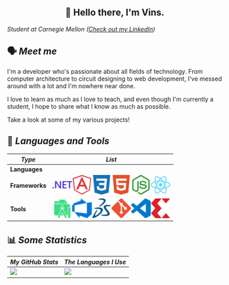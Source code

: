 <h2 align="center">
    👋 Hello there, I'm 
    Vins.
</h2>

_Student at Carnegie Mellon
([Check out my LinkedIn](https://www.linkedin.com/in/sharmavins/))_

## 🗣 <i>Meet me</i>

I'm a developer who's passionate about all fields of technology. From computer
architecture to circuit designing to web development, I've messed around with a
lot and I'm nowhere near done.

I love to learn as much as I love to teach, and even though I'm currently a
student, I hope to share what I know as much as possible.

Take a look at some of my various projects!

## 💾 <i>Languages and Tools</i>

| _Type_         | _List_                                                                                                                                                                                                                                                                                                                                                                                                                                                                                                                                  |
| -------------- | --------------------------------------------------------------------------------------------------------------------------------------------------------------------------------------------------------------------------------------------------------------------------------------------------------------------------------------------------------------------------------------------------------------------------------------------------------------------------------------------------------------------------------------- |
| **Languages**  | <div w3-include-html="html/Languages.html"></div>                                                                                                                                                                                                                                                                                                                                                                                                                                                                                       |
| **Frameworks** | <img style="width: 46px; height: 46px" src="assets/dotnet.svg" alt=".NET"><img style="width: 46px; height: 46px" src="assets/angularjs.svg" alt="Angular"><img style="width: 46px; height: 46px" src="assets/css3.svg" alt="CSS3"><img style="width: 46px; height: 46px" src="assets/html5.svg" alt="HTML5"><img style="width: 46px; height: 46px" src="assets/nodedotjs.svg" alt="Node.js"><img style="width: 46px; height: 46px" src="assets/react.svg" alt="React">                                                                  |
| **Tools**      | <img style="width: 46px; height: 46px" src="assets/androidstudio.svg" alt="Android Studio"><img style="width: 46px; height: 46px" src="assets/azuredevops.svg" alt="Azure DevOps"><img style="width: 46px; height: 46px" src="assets/dassaultsystemes.svg" alt="Dassault Systèmes"><img style="width: 46px; height: 46px" src="assets/git.svg" alt="Git"><img style="width: 46px; height: 46px" src="assets/visualstudiocode.svg" alt="Visual Studio Code"><img style="width: 46px; height: 46px" src="assets/xilinx.svg" alt="Xilinx"> |

## 📊 <i>Some Statistics</i>

| <i>My GitHub Stats<i>                                                                                                            | <i>The Languages I Use</i>                                                                                               |
| -------------------------------------------------------------------------------------------------------------------------------- | ------------------------------------------------------------------------------------------------------------------------ |
| <img src="https://github-readme-stats.vercel.app/api?username=sharmavins23&show_icons=true&hide_border=true&count_private=true"> | <img src="https://github-readme-stats.vercel.app/api/top-langs/?username=sharmavins23&show_icons=true&hide_border=true"> |
